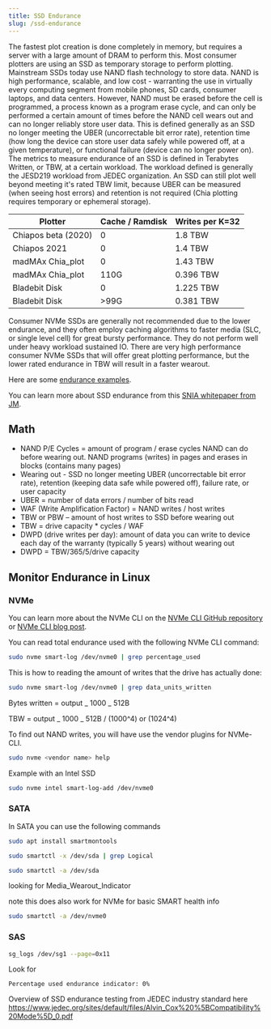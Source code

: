 ```yaml
---
title: SSD Endurance
slug: /ssd-endurance
---
```


The fastest plot creation is done completely in memory, but requires a server with a large amount of DRAM to perform this. Most consumer plotters are using an SSD as temporary storage to perform plotting. Mainstream SSDs today use NAND flash technology to store data. NAND is high performance, scalable, and low cost - warranting the use in virtually every computing segment from mobile phones, SD cards, consumer laptops, and data centers. However, NAND must be erased before the cell is programmed, a process known as a program erase cycle, and can only be performed a certain amount of times before the NAND cell wears out and can no longer reliably store user data. This is defined generally as an SSD no longer meeting the UBER (uncorrectable bit error rate), retention time (how long the device can store user data safely while powered off, at a given temperature), or functional failure (device can no longer power on). The metrics to measure endurance of an SSD is defined in Terabytes Written, or TBW, at a certain workload. The workload defined is generally the JESD219 workload from JEDEC organization. An SSD can still plot well beyond meeting it's rated TBW limit, because UBER can be measured (when seeing host errors) and retention is not required (Chia plotting requires temporary or ephemeral storage).

| Plotter             | Cache / Ramdisk | Writes per K=32 |
| ------------------- | --------------- | --------------- |
| Chiapos beta (2020) | 0               | 1.8 TBW         |
| Chiapos 2021        | 0               | 1.4 TBW         |
| madMAx Chia_plot    | 0               | 1.43 TBW        |
| madMAx Chia_plot    | 110G            | 0.396 TBW       |
| Bladebit Disk       | 0               | 1.225 TBW       |
| Bladebit Disk       | \>99G           | 0.381 TBW       |

Consumer NVMe SSDs are generally not recommended due to the lower endurance, and they often employ caching algorithms to faster media (SLC, or single level cell) for great bursty performance. They do not perform well under heavy workload sustained IO.
There are very high performance consumer NVMe SSDs that will offer great plotting performance, but the lower rated endurance in TBW will result in a faster wearout.

Here are some [endurance examples](https://docs.google.com/spreadsheets/d/1mNUYRWeJUaijEZXupwP5k6IuATZGj1FB/edit#gid=1857251151).

You can learn more about SSD endurance from this [SNIA whitepaper from JM](https://www.snia.org/forums/cmsi/ssd-endurance).

## Math

- NAND P/E Cycles = amount of program / erase cycles NAND can do before wearing out. NAND programs (writes) in pages and erases in blocks (contains many pages)
- Wearing out - SSD no longer meeting UBER (uncorrectable bit error rate), retention (keeping data safe while powered off), failure rate, or user capacity
- UBER = number of data errors / number of bits read
- WAF (Write Amplification Factor) = NAND writes / host writes
- TBW or PBW – amount of host writes to SSD before wearing out
- TBW = drive capacity \* cycles / WAF
- DWPD (drive writes per day): amount of data you can write to device each day of the warranty (typically 5 years) without wearing out
- DWPD = TBW/365/5/drive capacity

## Monitor Endurance in Linux

### NVMe

You can learn more about the NVMe CLI on the [NVMe CLI GitHub repository](https://github.com/linux-nvme/nvme-cli) or [NVMe CLI blog post](https://nvmexpress.org/open-source-nvme-management-utility-nvme-command-line-interface-nvme-cli).

You can read total endurance used with the following NVMe CLI command:

```bash
sudo nvme smart-log /dev/nvme0 | grep percentage_used
```

This is how to reading the amount of writes that the drive has actually done:

```bash
sudo nvme smart-log /dev/nvme0 | grep data_units_written
```

Bytes written = output _ 1000 _ 512B

TBW = output _ 1000 _ 512B / (1000^4) or (1024^4)

To find out NAND writes, you will have use the vendor plugins for NVMe-CLI.

```bash
sudo nvme <vendor name> help
```

Example with an Intel SSD

```bash
sudo nvme intel smart-log-add /dev/nvme0
```

### SATA

In SATA you can use the following commands

```bash
sudo apt install smartmontools
```

```bash
sudo smartctl -x /dev/sda | grep Logical
```

```bash
sudo smartctl -a /dev/sda
```

looking for Media_Wearout_Indicator

note this does also work for NVMe for basic SMART health info

```bash
sudo smartctl -a /dev/nvme0
```

### SAS

```bash
sg_logs /dev/sg1 --page=0x11
```

Look for

```
Percentage used endurance indicator: 0%
```

Overview of SSD endurance testing from JEDEC industry standard here
https://www.jedec.org/sites/default/files/Alvin_Cox%20%5BCompatibility%20Mode%5D_0.pdf
